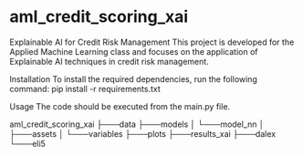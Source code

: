# aml_credit_scoring_xai
 
Explainable AI for Credit Risk Management
This project is developed for the Applied Machine Learning class and focuses on the application of Explainable AI techniques in credit risk management.

Installation
To install the required dependencies, run the following command:
pip install -r requirements.txt

Usage
The code should be executed from the main.py file.

aml_credit_scoring_xai
├───data
├───models
│   └───model_nn
│       ├───assets
│       └───variables
├───plots
├───results_xai
    ├───dalex
    └───eli5
